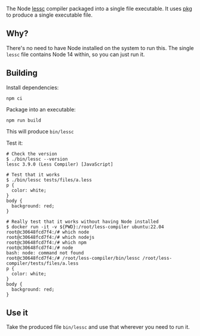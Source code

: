 The Node [lessc](https://www.npmjs.com/package/less) compiler packaged into a single file executable. It uses [pkg](https://www.npmjs.com/package/pkg) to produce a single executable file.

## Why?

There's no need to have Node installed on the system to run this. The single `lessc` file contains Node 14 within, so you can just run it.

## Building

Install dependencies:

    npm ci

Package into an executable:

    npm run build

This will produce `bin/lessc`

Test it:

    # Check the version
    $ ./bin/lessc --version
    lessc 3.9.0 (Less Compiler) [JavaScript]

    # Test that it works
    $ ./bin/lessc tests/files/a.less
    p {
      color: white;
    }
    body {
      background: red;
    }

    # Really test that it works without having Node installed
    $ docker run -it -v ${PWD}:/root/less-compiler ubuntu:22.04
    root@c30648fcd7f4:/# which node
    root@c30648fcd7f4:/# which nodejs
    root@c30648fcd7f4:/# which npm
    root@c30648fcd7f4:/# node
    bash: node: command not found
    root@c30648fcd7f4:/# /root/less-compiler/bin/lessc /root/less-compiler/tests/files/a.less
    p {
      color: white;
    }
    body {
      background: red;
    }

## Use it

Take the produced file `bin/lessc` and use that wherever you need to run it.
